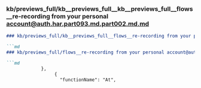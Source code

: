 ### kb/previews_full/kb__previews_full__kb__previews_full__flows__re-recording from your personal account@auth.har.part093.md.part002.md.md

```md
### kb/previews_full/kb__previews_full__flows__re-recording from your personal account@auth.har.part093.md.part002.md

```md
### kb/previews_full/flows__re-recording from your personal account@auth.har.part093.md (part 002)

```md
             },
                  {
                    "functionName": "At",

```

```

```

```
